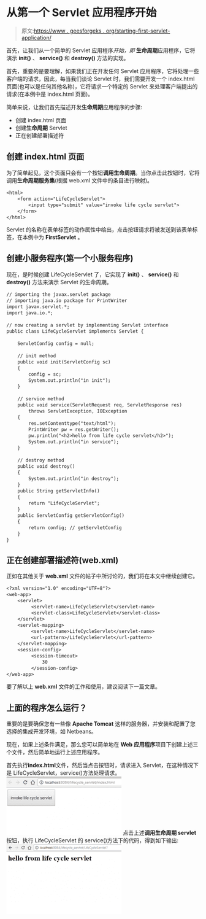 # 从第一个 Servlet 应用程序开始

> 原文:[https://www . geesforgeks . org/starting-first-servlet-application/](https://www.geeksforgeeks.org/starting-first-servlet-application/)

首先，让我们从一个简单的 Servlet 应用程序*开始，即* **生命周期**应用程序，它将演示 **init()** 、 **service()** 和 **destroy()** 方法的实现。

首先，重要的是要理解，如果我们正在开发任何 Servlet 应用程序，它将处理一些客户端的请求，因此，每当我们谈论 Servlet 时，我们需要开发一个 index.html 页面(也可以是任何其他名称)，它将请求一个特定的 Servlet 来处理客户端提出的请求(在本例中是 index.html 页面)。

简单来说，让我们首先描述开发**生命周期**应用程序的步骤:

*   创建 index.html 页面
*   创建**生命周期** Servlet
*   正在创建部署描述符

## 创建 index.html 页面

为了简单起见，这个页面只会有一个按钮**调用生命周期**。当你点击此按钮时，它将调用**生命周期服务集**(根据 web.xml 文件中的条目进行映射)。

```
<html>
    <form action="LifeCycleServlet">
        <input type="submit" value="invoke life cycle servlet">
    </form>
</html>
```

Servlet 的名称在表单标签的动作属性中给出，点击按钮请求将被发送到该表单标签，在本例中为 **FirstServlet** 。

## 创建小服务程序(第一个小服务程序)

现在，是时候创建 LifeCycleServlet 了，它实现了 **init()** 、 **service()** 和 **destroy()** 方法来演示 Servlet 的生命周期。

```
// importing the javax.servlet package
// importing java.io package for PrintWriter
import javax.servlet.*;
import java.io.*;

// now creating a servlet by implementing Servlet interface
public class LifeCycleServlet implements Servlet {

    ServletConfig config = null;

    // init method
    public void init(ServletConfig sc)
    {
        config = sc;
        System.out.println("in init");
    }

    // service method
    public void service(ServletRequest req, ServletResponse res)
        throws ServletException, IOException
    {
        res.setContenttype("text/html");
        PrintWriter pw = res.getWriter();
        pw.println("<h2>hello from life cycle servlet</h2>");
        System.out.println("in service");
    }

    // destroy method
    public void destroy()
    {
        System.out.println("in destroy");
    }
    public String getServletInfo()
    {
        return "LifeCycleServlet";
    }
    public ServletConfig getServletConfig()
    {
        return config; // getServletConfig
    }
}
```

## 正在创建部署描述符(web.xml)

正如在其他关于 **web.xml** 文件的帖子中所讨论的，我们将在本文中继续创建它。

```
<?xml version="1.0" encoding="UTF=8"?>
<web-app>
    <servlet>
         <servlet-name>LifeCycleServlet</servlet-name>
         <servlet-class>LifeCycleServlet</servlet-class>
    </servlet>
    <servlet-mapping>
         <servlet-name>LifeCycleServlet</servlet-name>
         <url-pattern>/LifeCycleServlet</url-pattern>
    </servlet-mapping>
    <session-config>
         <session-timeout>
             30
         </session-config>
</web-app>
```

要了解以上 **web.xml** 文件的工作和使用，建议阅读下一篇文章。

## 上面的程序怎么运行？

重要的是要确保您有一些像 **Apache Tomcat** 这样的服务器，并安装和配置了您选择的集成开发环境，如 Netbeans。

现在，如果上述条件满足，那么您可以简单地在 **Web 应用程序**项目下创建上述三个文件，然后简单地运行上述应用程序。

首先执行**index.html**文件，然后当点击按钮时，请求进入 Servlet，在这种情况下是 LifeCycleServlet，service()方法处理请求。
![](img/3d323ca6dbc9f719d911c06ca97fa8eb.png)
点击上述**调用生命周期 servlet** 按钮，执行 LifeCycleServlet 的 service()方法下的代码，得到如下输出:
![](img/011c93f114a6665981b42cd02360d0d6.png)
